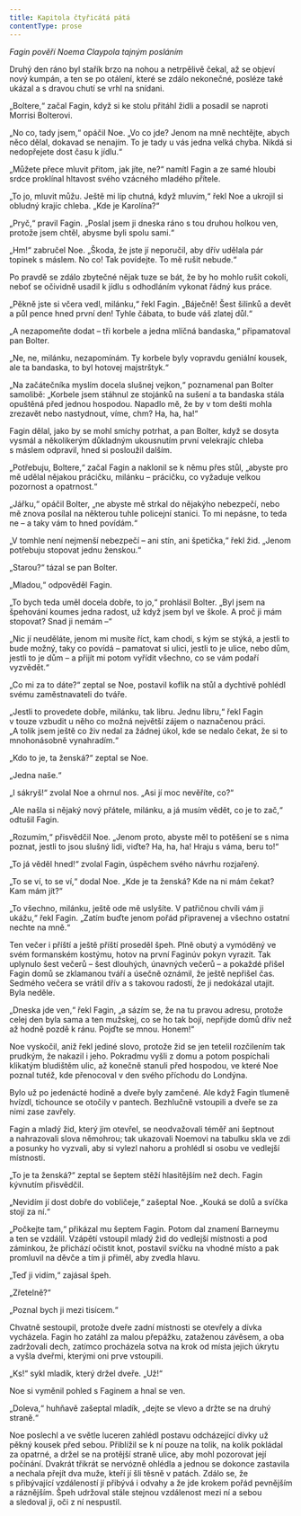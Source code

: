 ```yaml
---
title: Kapitola čtyřicátá pátá
contentType: prose
---
```


_Fagin pověří Noema Claypola tajným posláním_

  

Druhý den ráno byl stařík brzo na nohou a netrpělivě čekal, až se objeví nový kumpán, a ten se po otálení, které se zdálo nekonečné, posléze také ukázal a s dravou chutí se vrhl na snídani.

„Boltere,“ začal Fagin, když si ke stolu přitáhl židli a posadil se naproti Morrisi Bolterovi.

„No co, tady jsem,“ opáčil Noe. „Vo co jde? Jenom na mně nechtějte, abych něco dělal, dokavad se nenajím. To je tady u vás jedna velká chyba. Nikdá si nedopřejete dost času k jídlu.“

„Můžete přece mluvit přitom, jak jíte, ne?“ namítl Fagin a ze samé hloubi srdce proklínal hltavost svého vzácného mladého přítele.

„To jo, mluvit můžu. Ještě mi líp chutná, když mluvím,“ řekl Noe a ukrojil si obludný krajíc chleba. „Kde je Karolína?“

„Pryč,“ pravil Fagin. „Poslal jsem ji dneska ráno s tou druhou holkou ven, protože jsem chtěl, abysme byli spolu sami.“

„Hm!“ zabručel Noe. „Škoda, že jste jí neporučil, aby dřív udělala pár topinek s máslem. No co! Tak povídejte. To mě rušit nebude.“

Po pravdě se zdálo zbytečné nějak tuze se bát, že by ho mohlo rušit cokoli, neboť se očividně usadil k jídlu s odhodláním vykonat řádný kus práce.

„Pěkně jste si včera vedl, milánku,“ řekl Fagin. „Báječně! Šest šilinků a devět a půl pence hned první den! Tyhle čábata, to bude váš zlatej důl.“

„A nezapomeňte dodat – tři korbele a jedna mlíčná bandaska,“ připamatoval pan Bolter.

„Ne, ne, milánku, nezapomínám. Ty korbele byly vopravdu geniální kousek, ale ta bandaska, to byl hotovej majstrštyk.“

„Na začátečníka myslím docela slušnej vejkon,“ poznamenal pan Bolter samolibě: „Korbele jsem stáhnul ze stojánků na sušení a ta bandaska stála opuštěná před jednou hospodou. Napadlo mě, že by v tom dešti mohla zrezavět nebo nastydnout, víme, chm? Ha, ha, ha!“

Fagin dělal, jako by se mohl smíchy potrhat, a pan Bolter, když se dosyta vysmál a několikerým důkladným ukousnutím první velekrajíc chleba s máslem odpravil, hned si posloužil dalším.

„Potřebuju, Boltere,“ začal Fagin a naklonil se k němu přes stůl, „abyste pro mě udělal nějakou prácičku, milánku – prácičku, co vyžaduje velkou pozornost a opatrnost.“

„Jářku,“ opáčil Bolter, „ne abyste mě strkal do nějakýho nebezpečí, nebo mě znova posílal na některou tuhle policejní stanici. To mi nepásne, to teda ne – a taky vám to hned povídám.“

„V tomhle není nejmenší nebezpečí – ani stín, ani špetička,“ řekl žid. „Jenom potřebuju stopovat jednu ženskou.“

„Starou?“ tázal se pan Bolter.

„Mladou,“ odpověděl Fagin.

„To bych teda uměl docela dobře, to jo,“ prohlásil Bolter. „Byl jsem na špehování koumes jedna radost, už když jsem byl ve škole. A proč ji mám stopovat? Snad ji nemám –“

„Nic jí neuděláte, jenom mi musíte říct, kam chodí, s kým se stýká, a jestli to bude možný, taky co povídá – pamatovat si ulici, jestli to je ulice, nebo dům, jestli to je dům – a přijít mi potom vyřídit všechno, co se vám podaří vyzvědět.“

„Co mi za to dáte?“ zeptal se Noe, postavil koflík na stůl a dychtivě pohlédl svému zaměstnavateli do tváře.

„Jestli to provedete dobře, milánku, tak libru. Jednu libru,“ řekl Fagin v touze vzbudit u něho co možná největší zájem o naznačenou práci. „A tolik jsem ještě co živ nedal za žádnej úkol, kde se nedalo čekat, že si to mnohonásobně vynahradím.“

„Kdo to je, ta ženská?“ zeptal se Noe.

„Jedna naše.“

„I sákryš!“ zvolal Noe a ohrnul nos. „Asi jí moc nevěříte, co?“

„Ale našla si nějaký nový přátele, milánku, a já musím vědět, co je to zač,“ odtušil Fagin.

„Rozumím,“ přisvědčil Noe. „Jenom proto, abyste měl to potěšení se s nima poznat, jestli to jsou slušný lidi, viďte? Ha, ha, ha! Hraju s váma, beru to!“

„To já věděl hned!“ zvolal Fagin, úspěchem svého návrhu rozjařený.

„To se ví, to se ví,“ dodal Noe. „Kde je ta ženská? Kde na ni mám čekat? Kam mám jít?“

„To všechno, milánku, ještě ode mě uslyšíte. V patřičnou chvíli vám ji ukážu,“ řekl Fagin. „Zatím buďte jenom pořád připravenej a všechno ostatní nechte na mně.“

Ten večer i příští a ještě příští proseděl špeh. Plně obutý a vymóděný ve svém formanském kostýmu, hotov na první Faginúv pokyn vyrazit. Tak uplynulo šest večerů – šest dlouhých, únavných večerů – a pokaždé přišel Fagin domů se zklamanou tváří a úsečně oznámil, že ještě nepřišel čas. Sedmého večera se vrátil dřív a s takovou radostí, že ji nedokázal utajit. Byla neděle.

„Dneska jde ven,“ řekl Fagin, „a sázím se, že na tu pravou adresu, protože celej den byla sama a ten mužskej, co se ho tak bojí, nepřijde domů dřív než až hodně pozdě k ránu. Pojďte se mnou. Honem!“

Noe vyskočil, aniž řekl jediné slovo, protože žid se jen tetelil rozčilením tak prudkým, že nakazil i jeho. Pokradmu vyšli z domu a potom pospíchali klikatým bludištěm ulic, až konečně stanuli před hospodou, ve které Noe poznal tutéž, kde přenocoval v den svého příchodu do Londýna.

Bylo už po jedenácté hodině a dveře byly zamčené. Ale když Fagin tlumeně hvízdl, tichounce se otočily v pantech. Bezhlučně vstoupili a dveře se za nimi zase zavřely.

Fagin a mladý žid, který jim otevřel, se neodvažovali téměř ani šeptnout a nahrazovali slova němohrou; tak ukazovali Noemovi na tabulku skla ve zdi a posunky ho vyzvali, aby si vylezl nahoru a prohlédl si osobu ve vedlejší místnosti.

„To je ta ženská?“ zeptal se šeptem stěží hlasitějším než dech. Fagin kývnutím přisvědčil.

„Nevidím jí dost dobře do vobličeje,“ zašeptal Noe. „Kouká se dolů a svíčka stojí za ní.“

„Počkejte tam,“ přikázal mu šeptem Fagin. Potom dal znamení Barneymu a ten se vzdálil. Vzápětí vstoupil mladý žid do vedlejší místnosti a pod záminkou, že přichází očistit knot, postavil svíčku na vhodné místo a pak promluvil na děvče a tím ji přiměl, aby zvedla hlavu.

„Teď ji vidím,“ zajásal špeh.

„Zřetelně?“

„Poznal bych ji mezi tisícem.“

Chvatně sestoupil, protože dveře zadní místnosti se otevřely a dívka vycházela. Fagin ho zatáhl za malou přepážku, zataženou závěsem, a oba zadržovali dech, zatímco procházela sotva na krok od místa jejich úkrytu a vyšla dveřmi, kterými oni prve vstoupili.

„Ks!“ sykl mladík, který držel dveře. „Už!“

Noe si vyměnil pohled s Faginem a hnal se ven.

„Doleva,“ huhňavě zašeptal mladík, „dejte se vlevo a držte se na druhý straně.“

Noe poslechl a ve světle luceren zahlédl postavu odcházející dívky už pěkný kousek před sebou. Přiblížil se k ní pouze na tolik, na kolik pokládal za opatrné, a držel se na protější straně ulice, aby mohl pozorovat její počínání. Dvakrát třikrát se nervózně ohlédla a jednou se dokonce zastavila a nechala přejít dva muže, kteří jí šli těsně v patách. Zdálo se, že s přibývající vzdáleností jí přibývá i odvahy a že jde krokem pořád pevnějším a ráznějším. Špeh udržoval stále stejnou vzdálenost mezi ní a sebou a sledoval ji, oči z ní nespustil.
